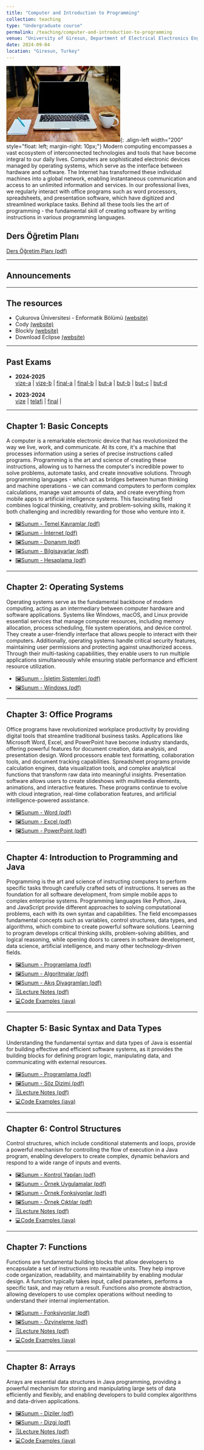 ```yaml
---
title: "Computer and Introduction to Programming"
collection: teaching
type: "Undergraduate course"
permalink: /teaching/computer-and-introduction-to-programming
venue: "University of Giresun, Department of Electrical Electronics Engineering"
date: 2024-09-04
location: "Giresun, Turkey"
---
```


![computer and programming](/images/teaching/computer-and-programming.webp){: .align-left width="200" style="float: left; margin-right: 10px;"} 
Modern computing encompasses a vast ecosystem of interconnected technologies and tools that have become integral to our daily lives. Computers are sophisticated electronic devices managed by operating systems, which serve as the interface between hardware and software. The Internet has transformed these individual machines into a global network, enabling instantaneous communication and access to an unlimited information and services. In our professional lives, we regularly interact with office programs such as word processors, spreadsheets, and presentation software, which have digitized and streamlined workplace tasks. Behind all these tools lies the art of programming - the fundamental skill of creating software by writing instructions in various programming languages. 

## Ders Öğretim Planı
[Ders Öğretim Planı (pdf)](../files/computer/Bolum_00_Ders_Ogretim_Planı.pdf)

---

## Announcements

---

## The resources

- Çukurova Üniversitesi - Enformatik Bölümü [(website)](https://enformatik.cu.edu.tr/cu/Dersler/compulsory-courses/temel-bilgi-teknolojileri-kullanimi/)
- Cody [(website)](https://f.eba.gov.tr/cody/)
- Blockly [(website)](https://blockly.games/)
- Download Eclipse [(website)](https://www.eclipse.org/downloads/packages/installer)

---

## Past Exams  

- **2024-2025**  
  [vize-a](../files/computer/2024-2025-computer-vize-a-cevaplar.pdf) | 
  [vize-b](../files/computer/2024-2025-computer-vize-b-cevaplar.pdf) | 
  [final-a](../files/computer/2024-2025-computer-final-a-cevaplar.pdf) | 
  [final-b](../files/computer/2024-2025-computer-final-b-cevaplar.pdf) | 
  [but-a](../files/computer/2024-2025-computer-butunleme-a-cevaplar.pdf) | 
  [but-b](../files/computer/2024-2025-computer-butunleme-b-cevaplar.pdf) | 
  [but-c](../files/computer/2024-2025-computer-butunleme-c-cevaplar.pdf) | 
  [but-d](../files/computer/2024-2025-computer-butunleme-d-cevaplar.pdf)

- **2023-2024**  
  [vize](../files/computer/2023-2024-computer-vize-cevaplar.pdf) | 
  [telafi](../files/computer/2023-2024-computer-telafi-cevaplar.pdf) | 
  [final](../files/computer/2023-2024-computer-final-cevaplar.pdf) | 

---

## Chapter 1: Basic Concepts

A computer is a remarkable electronic device that has revolutionized the way we live, work, and communicate. At its core, it's a machine that processes information using a series of precise instructions called programs. Programming is the art and science of creating these instructions, allowing us to harness the computer's incredible power to solve problems, automate tasks, and create innovative solutions. Through programming languages - which act as bridges between human thinking and machine operations - we can command computers to perform complex calculations, manage vast amounts of data, and create everything from mobile apps to artificial intelligence systems. This fascinating field combines logical thinking, creativity, and problem-solving skills, making it both challenging and incredibly rewarding for those who venture into it.

- [🖼️Sunum - Temel Kavramlar (pdf)](../files/computer/Bolum_01_Temel_kavramlar.pdf)
- [🖼️Sunum - İnternet (pdf)](../files/computer/Bolum_01_Internet.pdf)
- [🖼️Sunum - Donanım (pdf)](../files/computer/Bolum_01_Donanim.pdf)
- [🖼️Sunum - Bilgisayarlar (pdf)](../files/java/slides/Bolum_01_Bilgisayarlar.pdf)
- [🖼️Sunum - Hesaplama (pdf)](../files/java/slides/Bolum_01_Hesaplama_Hesaplamali_Dusunme.pdf)

---

## Chapter 2: Operating Systems

Operating systems serve as the fundamental backbone of modern computing, acting as an intermediary between computer hardware and software applications. Systems like Windows, macOS, and Linux provide essential services that manage computer resources, including memory allocation, process scheduling, file system operations, and device control. They create a user-friendly interface that allows people to interact with their computers. Additionally, operating systems handle critical security features, maintaining user permissions and protecting against unauthorized access. Through their multi-tasking capabilities, they enable users to run multiple applications simultaneously while ensuring stable performance and efficient resource utilization.

- [🖼️Sunum - İşletim Sistemleri (pdf)](../files/computer/Bolum_02_İsletim_sistemleri.pdf)
- [🖼️Sunum - Windows (pdf)](../files/computer/Bolum_02_Windows.pdf)

---

## Chapter 3: Office Programs

Office programs have revolutionized workplace productivity by providing digital tools that streamline traditional business tasks. Applications like Microsoft Word, Excel, and PowerPoint have become industry standards, offering powerful features for document creation, data analysis, and presentation design. Word processors enable text formatting, collaboration tools, and document tracking capabilities. Spreadsheet programs provide calculation engines, data visualization tools, and complex analytical functions that transform raw data into meaningful insights. Presentation software allows users to create slideshows with multimedia elements, animations, and interactive features. These programs continue to evolve with cloud integration, real-time collaboration features, and artificial intelligence-powered assistance.

- [🖼️Sunum - Word (pdf)](../files/computer/Bolum_03_Word.pdf)
- [🖼️Sunum - Excel (pdf)](../files/computer/Bolum_03_Excel.pdf)
- [🖼️Sunum - PowerPoint (pdf)](../files/computer/Bolum_03_PowerPoint.pdf)

---

## Chapter 4: Introduction to Programming and Java

Programming is the art and science of instructing computers to perform specific tasks through carefully crafted sets of instructions. It serves as the foundation for all software development, from simple mobile apps to complex enterprise systems. Programming languages like Python, Java, and JavaScript provide different approaches to solving computational problems, each with its own syntax and capabilities. The field encompasses fundamental concepts such as variables, control structures, data types, and algorithms, which combine to create powerful software solutions. Learning to program develops critical thinking skills, problem-solving abilities, and logical reasoning, while opening doors to careers in software development, data science, artificial intelligence, and many other technology-driven fields.

- [🖼️Sunum - Programlama (pdf)](../files/computer/Bolum_04_Programlama.pdf)
- [🖼️Sunum - Algoritmalar (pdf)](../files/java/slides/Bolum_01_Algoritmalar.pdf)
- [🖼️Sunum - Akış Diyagramları (pdf)](../files/java/slides/Bolum_01_Akis_Diyagramlari.pdf)
- [🗒️Lecture Notes (pdf)](../files/java/Chapter_01_Introduction.pdf)
- [💻Code Examples (java)](https://github.com/sercankulcu/object-oriented-programming-java/tree/main/Ders01/src)

---

## Chapter 5: Basic Syntax and Data Types

Understanding the fundamental syntax and data types of Java is essential for building effective and efficient software systems, as it provides the building blocks for defining program logic, manipulating data, and communicating with external resources.

- [🖼️Sunum - Programlama (pdf)](../files/java/slides/Bolum_02_Programlama.pdf)
- [🖼️Sunum - Söz Dizimi (pdf)](../files/java/slides/Bolum_02_Soz_Dizimi_Kurallari.pdf)
- [🗒️Lecture Notes (pdf)](../files/java/Chapter_02_Basic_Syntax_and_Data_Types.pdf)
- [💻Code Examples (java)](https://github.com/sercankulcu/object-oriented-programming-java/tree/main/Ders02/src)

---

## Chapter 6: Control Structures

Control structures, which include conditional statements and loops, provide a powerful mechanism for controlling the flow of execution in a Java program, enabling developers to create complex, dynamic behaviors and respond to a wide range of inputs and events.

- [🖼️Sunum - Kontrol Yapıları (pdf)](../files/java/slides/Bolum_03_Kontrol_Yapilari.pdf)
- [🖼️Sunum - Örnek Uygulamalar (pdf)](../files/java/slides/Bolum_03_Ornekler.pdf)
- [🖼️Sunum - Örnek Fonksiyonlar (pdf)](../files/java/slides/Bolum_03_Ornek_Fonksiyonlar.pdf)
- [🖼️Sunum - Örnek Çıktılar (pdf)](../files/java/slides/Bolum_03_Ornek_Ciktilar.pdf)
- [🗒️Lecture Notes (pdf)](../files/java/Chapter_03_Control_Structures.pdf)
- [💻Code Examples (java)](https://github.com/sercankulcu/object-oriented-programming-java/tree/main/Ders03/src)

---

## Chapter 7: Functions

Functions are fundamental building blocks that allow developers to encapsulate a set of instructions into reusable units. They help improve code organization, readability, and maintainability by enabling modular design. A function typically takes input, called parameters, performs a specific task, and may return a result. Functions also promote abstraction, allowing developers to use complex operations without needing to understand their internal implementation. 

- [🖼️Sunum - Fonksiyonlar (pdf)](../files/java/slides/Bolum_03_Fonksiyonlar.pdf)
- [🖼️Sunum - Özyineleme (pdf)](../files/java/slides/Bolum_03_Ozyineleme.pdf)
- [🗒️Lecture Notes (pdf)](../files/java/Chapter_03_Control_Structures.pdf)
- [💻Code Examples (java)](https://github.com/sercankulcu/object-oriented-programming-java/tree/main/Ders03/src)

---

## Chapter 8: Arrays

Arrays are essential data structures in Java programming, providing a powerful mechanism for storing and manipulating large sets of data efficiently and flexibly, and enabling developers to build complex algorithms and data-driven applications.

- [🖼️Sunum - Diziler (pdf)](../files/java/slides/Bolum_05_Diziler.pdf)
- [🖼️Sunum - Dizgi (pdf)](../files/java/slides/Bolum_05_Dizgi.pdf)
- [🗒️Lecture Notes (pdf)](../files/java/Chapter_05_Arrays_And_Collections.pdf)
- [💻Code Examples (java)](https://github.com/sercankulcu/object-oriented-programming-java/tree/main/Ders05/src)
